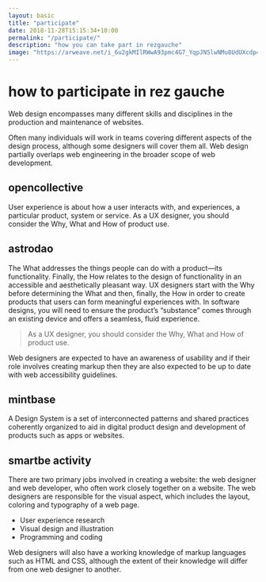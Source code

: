 ```yaml
---
layout: basic
title: "participate"
date: 2018-11-28T15:15:34+10:00
permalink: "/participate/"
description: "how you can take part in rezgauche"
image: "https://arweave.net/i_6u2gkMIlRWwA93pmc4G7_YqpJNSlwNMu8UdUXcdp4"
---
```


# how to participate in rez gauche

Web design encompasses many different skills and disciplines in the production and maintenance of websites.

Often many individuals will work in teams covering different aspects of the design process, although some designers will cover them all. Web design partially overlaps web engineering in the broader scope of web development.

## opencollective

User experience is about how a user interacts with, and experiences, a particular product, system or service. As a UX designer, you should consider the Why, What and How of product use.

## astrodao

The What addresses the things people can do with a product—its functionality. Finally, the How relates to the design of functionality in an accessible and aesthetically pleasant way. UX designers start with the Why before determining the What and then, finally, the How in order to create products that users can form meaningful experiences with. In software designs, you will need to ensure the product’s “substance” comes through an existing device and offers a seamless, fluid experience.

> As a UX designer, you should consider the Why, What and How of product use.

Web designers are expected to have an awareness of usability and if their role involves creating markup then they are also expected to be up to date with web accessibility guidelines.

## mintbase

A Design System is a set of interconnected patterns and shared practices coherently organized to aid in digital product design and development of products such as apps or websites.

## smartbe activity

There are two primary jobs involved in creating a website: the web designer and web developer, who often work closely together on a website. The web designers are responsible for the visual aspect, which includes the layout, coloring and typography of a web page.

- User experience research
- Visual design and illustration
- Programming and coding


Web designers will also have a working knowledge of markup languages such as HTML and CSS, although the extent of their knowledge will differ from one web designer to another.
